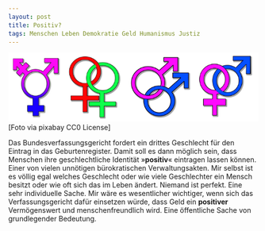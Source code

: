 ```yaml
---
layout: post
title: Positiv?
tags: Menschen Leben Demokratie Geld Humanismus Justiz
---
```

![](/assets/img/sex.png)<br />
[Foto via pixabay CC0 License]

Das Bundesverfassungsgericht fordert ein drittes Geschlecht für den Eintrag in das Geburtenregister. Damit soll es dann möglich sein, dass Menschen ihre geschlechtliche Identität »**positiv**« eintragen lassen können. Einer von vielen unnötigen bürokratischen Verwaltungsakten. 
Mir selbst ist es völlig egal welches Geschlecht oder wie viele Geschlechter ein Mensch besitzt oder wie oft sich das im Leben ändert. Niemand ist perfekt. Eine sehr individuelle Sache. 
Mir wäre es wesentlicher wichtiger, wenn sich das Verfassungsgericht dafür einsetzen würde, dass Geld ein **positiver** Vermögenswert und menschenfreundlich wird. Eine öffentliche Sache von grundlegender Bedeutung. 
